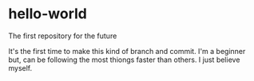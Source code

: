 # hello-world
The first repository for the future

It's the first time to make this kind of branch and commit.
I'm a beginner but, can be following the most thiongs faster than others. I just believe myself.

